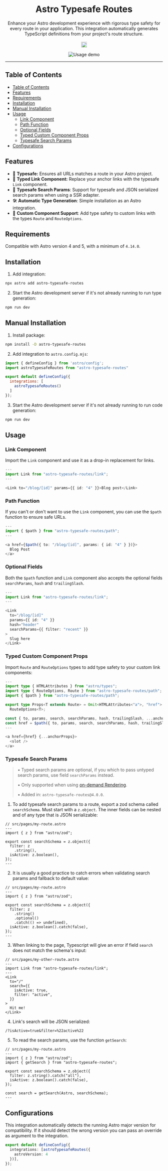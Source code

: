 <h1 align="center">Astro Typesafe Routes</h1>
<p align="center">
  Enhance your Astro development experience with rigorous type safety for every route in your application. This integration automatically generates TypeScript definitions from your project's route structure.
  <br />
  <br />
  <a href="https://badge.fury.io/js/astro-typesafe-routes"><img src="https://badge.fury.io/js/astro-typesafe-routes.svg?icon=si%3Anpm" alt="npm version" height="18"></a>
</p>

<div align="center">
  <img src="https://i.ibb.co/g3k4NfN/ezgif-4-b7d48fa603.gif" alt="Usage demo">
</div>

---
## Table of Contents
- [Table of Contents](#table-of-contents)
- [Features](#features)
- [Requirements](#requirements)
- [Installation](#installation)
- [Manual Installation](#manual-installation)
- [Usage](#usage)
  - [Link Component](#link-component)
  - [Path Function](#path-function)
  - [Optional Fields](#optional-fields)
  - [Typed Custom Component Props](#typed-custom-component-props)
  - [Typesafe Search Params](#typesafe-search-params)
- [Configurations](#configurations)


## Features
* 🛟 **Typesafe:** Ensures all URLs matches a route in your Astro project.
* 🔗 **Typed Link Component:** Replace your anchor links with the typesafe `Link` component.
* 🔎 **Typesafe Search Params**: Support for typesafe and JSON serialized search params when using a SSR adapter.
* 🛠️ **Automatic Type Generation**: Simple installation as an Astro integration.
* 🧩 **Custom Component Support**: Add type safety to custom links with the types `Route` and `RouteOptions`.

## Requirements
Compatible with Astro version 4 and 5, with a minimum of `4.14.0`.

## Installation
1. Add integration:
```bash
npx astro add astro-typesafe-routes
```
2. Start the Astro development server if it's not already running to run type generation:
```bash
npm run dev
```

## Manual Installation
1. Install package:
```sh
npm install -D astro-typesafe-routes
```
2. Add integration to `astro.config.mjs`:
```javascript
import { defineConfig } from 'astro/config';
import astroTypesafeRoutes from "astro-typesafe-routes"

export default defineConfig({
  integrations: [
    astroTypesafeRoutes()
  ]
});
```
3. Start the Astro development server if it's not already running to run code generation:
```bash
npm run dev
```


## Usage
### Link Component
Import the `Link` component and use it as a drop-in replacement for links.
```typescript
---
import Link from "astro-typesafe-routes/link";
---

<Link to="/blog/[id]" params={{ id: "4" }}>Blog post</Link>
```

### Path Function
If you can't or don't want to use the `Link` component, you can use the `$path` function to ensure safe URLs.
```typescript
---
import { $path } from "astro-typesafe-routes/path";
---

<a href={$path({ to: "/blog/[id]", params: { id: "4" } })}>
  Blog Post
</a>
```

### Optional Fields
Both the `$path` function and `Link` component also accepts the optional fields `searchParams`, `hash` and `trailingSlash`.

```typescript
---
import Link from "astro-typesafe-routes/link";
---

<Link
  to="/blog/[id]"
  params={{ id: "4" }}
  hash="header"
  searchParams={{ filter: "recent" }}
>
  Slug here
</Link>
```

### Typed Custom Component Props
Import `Route` and `RouteOptions` types to add type safety to your custom link components:

```typescript
---
import type { HTMLAttributes } from "astro/types";
import type { RouteOptions, Route } from "astro-typesafe-routes/path";
import { $path } from "astro-typesafe-routes/path";

export type Props<T extends Route> = Omit<HTMLAttributes<"a">, "href"> &
  RouteOptions<T>;

const { to, params, search, searchParams, hash, trailingSlash, ...anchorProps } = Astro.props;
const href = $path({ to, params, search, searchParams, hash, trailingSlash });
---

<a href={href} {...anchorProps}>
  <slot />
</a>
```

### Typesafe Search Params
> • Typed search params are optional, if you which to pass untyped search params, use field `searchParams` instead.
>
> • Only supported when using [on-demand Rendering](https://docs.astro.build/en/guides/on-demand-rendering/).
> 
> • Added in: `astro-typesafe-routes@4.0.0`.

1. To add typesafe search params to a route, export a zod schema called `searchSchema`. Must start with a `z.object`. The inner fields can be nested and of any type that is JSON serializable:
```tsx
// src/pages/my-route.astro
---
import { z } from "astro/zod";

export const searchSchema = z.object({
  filter: z
    .string(),
  isActive: z.boolean(),
});
---
```
2. It is usually a good practice to catch errors when validating search params and fallback to default value:
```tsx
// src/pages/my-route.astro
---
import { z } from "astro/zod";

export const searchSchema = z.object({
  filter: z
    .string()
    .optional()
    .catch(() => undefined),
  isActive: z.boolean().catch(false),
});
---
```

3. When linking to the page, Typescript will give an error if field `search` does not match the schema's input:
```tsx
// src/pages/my-other-route.astro
---
import Link from "astro-typesafe-routes/link";
---
<Link
  to="/"
  search={{
    isActive: true,
    filter: "active",
  }}
>
  Hit me!
</Link>

```
4. Link's search will be JSON serialized:
```
/?isActive=true&filter=%22active%22
```
5. To read the search params, use the function `getSearch`:
```tsx
// src/pages/my-route.astro
---
import { z } from "astro/zod";
import { getSearch } from "astro-typesafe-routes";

export const searchSchema = z.object({
  filter: z.string().catch("all"),
  isActive: z.boolean().catch(false),
});

const search = getSearch(Astro, searchSchema);
---
```

## Configurations
This integration automatically detects the running Astro major version for compatibility. If it should detect the wrong version you can pass an override as argument to the integration.
```typescript
export default defineConfig({
  integrations: [astroTypesafeRoutes({
    astroVersion: 4
  })],
});
```
